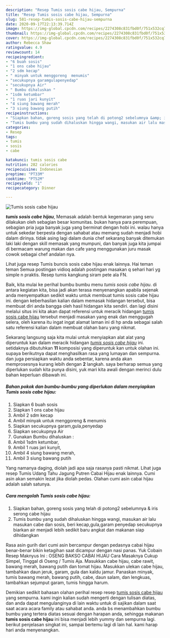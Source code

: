 ```yaml
---
description: "Resep Tumis sosis cabe hijau, Sempurna"
title: "Resep Tumis sosis cabe hijau, Sempurna"
slug: 581-resep-tumis-sosis-cabe-hijau-sempurna
date: 2020-09-17T22:13:39.714Z
image: https://img-global.cpcdn.com/recipes/2274308c831fbd0f/751x532cq70/tumis-sosis-cabe-hijau-foto-resep-utama.jpg
thumbnail: https://img-global.cpcdn.com/recipes/2274308c831fbd0f/751x532cq70/tumis-sosis-cabe-hijau-foto-resep-utama.jpg
cover: https://img-global.cpcdn.com/recipes/2274308c831fbd0f/751x532cq70/tumis-sosis-cabe-hijau-foto-resep-utama.jpg
author: Rebecca Shaw
ratingvalue: 4.9
reviewcount: 14
recipeingredient:
- "6 buah sosis"
- "1 ons cabe hijau"
- "2 sdm kecap"
- " minyak untuk menggoreng  menumis"
- "secukupnya garamgulapenyedap"
- "secukupnya Air"
- " Bumbu dihaluskan "
- "1sdm ketumbar"
- "1 ruas jari kunyit"
- "4 siung bawang merah"
- "3 siung bawang putih"
recipeinstructions:
- "Siapkan bahan, goreng sosis yang telah di potong2 sebelumnya &amp; iris serong cabe hijau"
- "Tumis bumbu yang sudah dihaluskan hingga wangi, masukan air lalu masukan cabe dan sosis, beri kecap,gula,garam penyedap secukupnya biarkan air menjadi lebih sedikit baru angkat dan makanan siap dihidangkan"
categories:
- Resep
tags:
- tumis
- sosis
- cabe

katakunci: tumis sosis cabe 
nutrition: 282 calories
recipecuisine: Indonesian
preptime: "PT33M"
cooktime: "PT52M"
recipeyield: "1"
recipecategory: Dinner

---
```



![Tumis sosis cabe hijau](https://img-global.cpcdn.com/recipes/2274308c831fbd0f/751x532cq70/tumis-sosis-cabe-hijau-foto-resep-utama.jpg)

<b><i>tumis sosis cabe hijau</i></b>, Memasak adalah bentuk kegemaran yang seru dilakukan oleh sebagian besar komunitas. bukan hanya para perempuan, sebagian pria juga banyak juga yang berminat dengan hobi ini. walau hanya untuk sekedar berpesta dengan sahabat atau memang sudah menjadi hobi dalam dirinya. tidak asing lagi dalam dunia chef sekarang banyak ditemukan laki laki dengan skill memasak yang mumpuni, dan banyak juga kita jumpai di bermacam warung makan dan cafe yang menggunakan juru masak cowok sebagai chef andalan nya.

Lihat juga resep Tumis buncis sosis cabe hijau enak lainnya. Hai teman teman Semua postingan vidioq adalah postingan masakan q sehari hari yg simple n praktis. Resep tumis kangkung siram pete ala FN.

Baik, kita mulai ke perihal bumbu bumbu menu <i>tumis sosis cabe hijau</i>. di antara kegiatan kita, bisa jadi akan terasa menyenangkan apabila sejenak anda menyempatkan sedikit waktu untuk membuat tumis sosis cabe hijau ini. dengan keberhasilan kalian dalam memasak hidangan tersebut, bisa membuat diri anda bangga oleh hasil hidangan kita sendiri. dan lagi disini melalui situs ini kita akan dapat referensi untuk meracik hidangan <u>tumis sosis cabe hijau</u> tersebut menjadi masakan yang enak dan menggugah selera, oleh karena itu ingat ingat alamat laman ini di hp anda sebagai salah satu referensi kalian dalam membuat olahan baru yang nikmat.


Sekarang langsung saja kita mulai untuk menyiapkan alat alat yang diperuntuk kan dalam meracik hidangan <u><i>tumis sosis cabe hijau</i></u> ini. setidaknya dibutuhkan <b>11</b> komposisi yang diperuntuk kan untuk olahan ini. supaya berikutnya dapat menghasilkan rasa yang lumayan dan sempurna. dan juga persiapkan waktu anda sebentar, karena anda akan memprosesnya kurang lebih dengan <b>2</b> langkah. saya berharap semua yang diperlukan sudah kita punya disini, yuk mari kita awali dengan merinci dulu bahan keperluan dibawah ini.

<!--inarticleads1-->

##### Bahan pokok dan bumbu-bumbu yang diperlukan dalam menyiapkan Tumis sosis cabe hijau:

1. Siapkan 6 buah sosis
1. Siapkan 1 ons cabe hijau
1. Ambil 2 sdm kecap
1. Ambil  minyak untuk menggoreng &amp; menumis
1. Siapkan secukupnya garam,gula,penyedap
1. Siapkan secukupnya Air
1. Gunakan  Bumbu dihaluskan :
1. Ambil 1sdm ketumbar,
1. Ambil 1 ruas jari kunyit,
1. Ambil 4 siung bawang merah,
1. Ambil 3 siung bawang putih


Yang namanya daging, diolah jadi apa saja rasanya pasti nikmat. Lihat juga resep Tumis Udang Tahu Jagung Putren Cabai Hijau enak lainnya. Cumi asin akan semakin lezat jika diolah pedas. Olahan cumi asin cabai hijau adalah salah satunya. 

<!--inarticleads2-->

##### Cara mengolah Tumis sosis cabe hijau:

1. Siapkan bahan, goreng sosis yang telah di potong2 sebelumnya &amp; iris serong cabe hijau
1. Tumis bumbu yang sudah dihaluskan hingga wangi, masukan air lalu masukan cabe dan sosis, beri kecap,gula,garam penyedap secukupnya biarkan air menjadi lebih sedikit baru angkat dan makanan siap dihidangkan


Rasa asin gurih dari cumi asin bercampur dengan pedasnya cabai hijau benar-benar bikin ketagihan saat dicampur dengan nasi panas. Yuk Cobain Resep Maknyus Ini : OSENG BAKSO CABAI HIJAU Cara Masaknya Cukup Simpel, Tinggal di Oseng / Tumis Aja. Masukkan cabe hijau, cabe rawit, bawang merah, bawang putih dan tomat hijau. Masukkan ulekan cabe hijau, tambahkan daun jeruk, garam, gula dan kaldu jamur. Panaskan minyak, tumis bawang merah, bawang putih, cabe, daun salam, dan lengkuas, tambahkan sejumput garam, tumis hingga harum. 

Demikian sedikit bahasan olahan perihal resep resep <u>tumis sosis cabe hijau</u> yang sempurna. kami ingin kalian sudah mengerti dengan tulisan diatas, dan anda dapat mengulanginya di lain waktu untuk di sajikan dalam saat saat acara acara family atau sahabat anda. anda bs menambahkan bumbu bumbu yang tertera diatas sesuai dengan harapan anda, sehingga makanan <b>tumis sosis cabe hijau</b> ini bisa menjadi lebih yummy dan sempurna lagi. berikut penjelasan singkat ini, sampai bertemu lagi di lain hal. kami harap hari anda menyenangkan.

